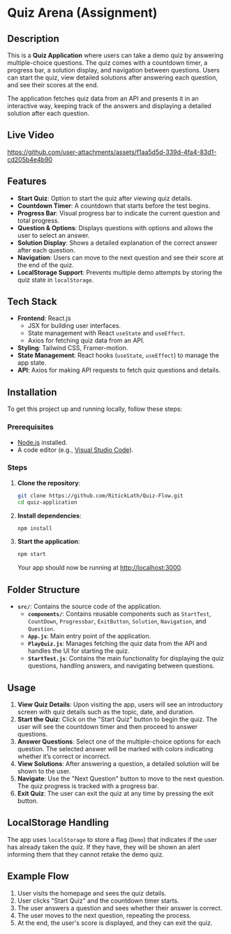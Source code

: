 # Quiz Arena (Assignment)

## Description

This is a **Quiz Application** where users can take a demo quiz by answering multiple-choice questions. The quiz comes with a countdown timer, a progress bar, a solution display, and navigation between questions. Users can start the quiz, view detailed solutions after answering each question, and see their scores at the end.

The application fetches quiz data from an API and presents it in an interactive way, keeping track of the answers and displaying a detailed solution after each question.

## Live Video
https://github.com/user-attachments/assets/f1aa5d5d-339d-4fa4-83d1-cd205b4e4b90

## Features

- **Start Quiz**: Option to start the quiz after viewing quiz details.
- **Countdown Timer**: A countdown that starts before the test begins.
- **Progress Bar**: Visual progress bar to indicate the current question and total progress.
- **Question & Options**: Displays questions with options and allows the user to select an answer.
- **Solution Display**: Shows a detailed explanation of the correct answer after each question.
- **Navigation**: Users can move to the next question and see their score at the end of the quiz.
- **LocalStorage Support**: Prevents multiple demo attempts by storing the quiz state in `localStorage`.

## Tech Stack

- **Frontend**: React.js
  - JSX for building user interfaces.
  - State management with React `useState` and `useEffect`.
  - Axios for fetching quiz data from an API.
- **Styling**: Tailwind CSS, Framer-motion.
- **State Management**: React hooks (`useState`, `useEffect`) to manage the app state.
- **API**: Axios for making API requests to fetch quiz questions and details.

## Installation

To get this project up and running locally, follow these steps:

### Prerequisites

- [Node.js](https://nodejs.org/) installed.
- A code editor (e.g., [Visual Studio Code](https://code.visualstudio.com/)).

### Steps

1. **Clone the repository**:

   ```bash
   git clone https://github.com/RitickLath/Quiz-Flow.git
   cd quiz-application
   ```

2. **Install dependencies**:

   ```bash
   npm install
   ```

3. **Start the application**:

   ```bash
   npm start
   ```

   Your app should now be running at [http://localhost:3000](http://localhost:3000).

## Folder Structure

- **`src/`**: Contains the source code of the application.
  - **`components/`**: Contains reusable components such as `StartTest`, `CountDown`, `Progressbar`, `ExitButton`, `Solution`, `Navigation`, and `Question`.
  - **`App.js`**: Main entry point of the application.
  - **`PlayQuiz.js`**: Manages fetching the quiz data from the API and handles the UI for starting the quiz.
  - **`StartTest.js`**: Contains the main functionality for displaying the quiz questions, handling answers, and navigating between questions.

## Usage

1. **View Quiz Details**: Upon visiting the app, users will see an introductory screen with quiz details such as the topic, date, and duration.
2. **Start the Quiz**: Click on the "Start Quiz" button to begin the quiz. The user will see the countdown timer and then proceed to answer questions.
3. **Answer Questions**: Select one of the multiple-choice options for each question. The selected answer will be marked with colors indicating whether it’s correct or incorrect.
4. **View Solutions**: After answering a question, a detailed solution will be shown to the user.
5. **Navigate**: Use the "Next Question" button to move to the next question. The quiz progress is tracked with a progress bar.
6. **Exit Quiz**: The user can exit the quiz at any time by pressing the exit button.

## LocalStorage Handling

The app uses `localStorage` to store a flag (`Demo`) that indicates if the user has already taken the quiz. If they have, they will be shown an alert informing them that they cannot retake the demo quiz.

## Example Flow

1. User visits the homepage and sees the quiz details.
2. User clicks "Start Quiz" and the countdown timer starts.
3. The user answers a question and sees whether their answer is correct.
4. The user moves to the next question, repeating the process.
5. At the end, the user's score is displayed, and they can exit the quiz.
